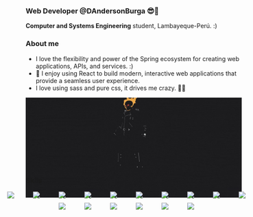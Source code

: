 ### Web Developer @DAndersonBurga 😎👋
**Computer and Systems Engineering** student, Lambayeque-Perú. :)

### About me
* I love the flexibility and power of the Spring ecosystem for creating web applications, APIs, and services. :)
* 🤑 I enjoy using React to build modern, interactive web applications that provide a seamless user experience.
* I love using sass and pure css, it drives me crazy. 🤪🤪

<div style="height: 10rem;">
    <img style="object-fit: cover;
        object-position: 0 -50px;
        width: 100%;" src="./ghost-rider-minimalism-4k.jpg"/>
</div>

### Skils
<div style="
    display: flex;
    flex-direction: column;
    align-items: center;
    gap: 10px;
">
    <div style="display: flex;
        gap: 10px;">
        <img style="transition: all .3s ease-in-out;" width="50px" heigth="50px" src="https://user-images.githubusercontent.com/25181517/117533873-484d4480-afef-11eb-9fad-67c8605e3592.png"/>
        <img style="transition: all .3s ease-in-out;" width="50px" heigth="50px" src="https://user-images.githubusercontent.com/25181517/117201470-f6d56780-adec-11eb-8f7c-e70e376cfd07.png"/>
        <img style="transition: all .3s ease-in-out;" width="50px" heigth="50px" src="https://user-images.githubusercontent.com/25181517/183891303-41f257f8-6b3d-487c-aa56-c497b880d0fb.png"/>
        <img style="transition: all .3s ease-in-out;" width="50px" heigth="50px" src="https://user-images.githubusercontent.com/25181517/117201156-9a724800-adec-11eb-9a9d-3cd0f67da4bc.png"/>
        <img style="transition: all .3s ease-in-out;" width="50px" heigth="50px" src="https://user-images.githubusercontent.com/25181517/117207493-49665200-adf4-11eb-808e-a9c0fcc2a0a0.png"/>
        <img style="transition: all .3s ease-in-out;" width="50px" heigth="50px" src="https://user-images.githubusercontent.com/25181517/183896128-ec99105a-ec1a-4d85-b08b-1aa1620b2046.png"/>
        <img style="transition: all .3s ease-in-out;" width="50px" heigth="50px" src="https://user-images.githubusercontent.com/25181517/117447155-6a868a00-af3d-11eb-9cfe-245df15c9f3f.png"/>
        <img style="transition: all .3s ease-in-out;" width="50px" heigth="50px" src="https://user-images.githubusercontent.com/25181517/183897015-94a058a6-b86e-4e42-a37f-bf92061753e5.png"/>
        <img style="transition: all .3s ease-in-out;" width="50px" heigth="50px" src="https://user-images.githubusercontent.com/25181517/192158954-f88b5814-d510-4564-b285-dff7d6400dad.png"/>
        <img style="transition: all .3s ease-in-out;" width="50px" heigth="50px" src="https://user-images.githubusercontent.com/25181517/183898674-75a4a1b1-f960-4ea9-abcb-637170a00a75.png"/>
    </div>
    <div style="display: flex;
        gap: 10px;">
        <img style="transition: all .3s ease-in-out;" width="50px" heigth="50px" src="https://user-images.githubusercontent.com/25181517/192158956-48192682-23d5-4bfc-9dfb-6511ade346bc.png"/>
        <img style="transition: all .3s ease-in-out;" width="50px" heigth="50px" src="https://user-images.githubusercontent.com/25181517/192109061-e138ca71-337c-4019-8d42-4792fdaa7128.png"/>
        <img style="transition: all .3s ease-in-out;" width="50px" heigth="50px" src="https://user-images.githubusercontent.com/25181517/192108891-d86b6220-e232-423a-bf5f-90903e6887c3.png"/>
        <img style="transition: all .3s ease-in-out;" width="50px" heigth="50px" src="https://user-images.githubusercontent.com/25181517/192108890-200809d1-439c-4e23-90d3-b090cf9a4eea.png"/>
        <img style="transition: all .3s ease-in-out;" width="50px" heigth="50px" src="https://user-images.githubusercontent.com/25181517/183892181-ad32b69e-3603-418c-b8e7-99e976c2a784.png"/>
        <img style="transition: all .3s ease-in-out;" width="50px" heigth="50px" src="https://user-images.githubusercontent.com/25181517/192108372-f71d70ac-7ae6-4c0d-8395-51d8870c2ef0.png"/>
        </div>
</div>


<style>
    

    .skils div img:hover {
        transform: scale(1.1);
    }
   
</style>